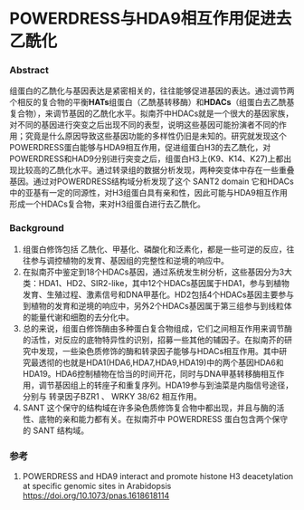 # POWERDRESS与HDA9相互作用促进去乙酰化

### Abstract 

组蛋白的乙酰化与基因表达是紧密相关的，往往能够促进基因的表达。通过调节两个相反的复合物的平衡**HATs**组蛋白（乙酰基转移酶）和**HDACs**（组蛋白去乙酰基复合物），来调节基因的乙酰化水平。拟南芥中HDACs就是一个很大的基因家族，对不同的基因进行突变之后出现不同的表型，说明这些基因可能扮演者不同的作用；究竟是什么原因导致这些基因功能的多样性仍旧是未知的。研究就发现这个POWERDRESS蛋白能够与HDA9相互作用，促进组蛋白H3的去乙酰化，对POWERDRESS和HAD9分别进行突变之后，组蛋白H3上(K9、K14、K27)上都出现比较高的乙酰化水平。通过转录组的数据分析发现，两种突变体中存在一些重叠基因。通过对POWERDRESS结构域分析发现了这个  SANT2 domain  它和HDACs中的亚基有一定的同源性，对H3组蛋白具有亲和性，因此可能与HDA9相互作用形成一个HDACs复合物，来对H3组蛋白进行去乙酰化。

### Background

1. 组蛋白修饰包括 乙酰化、甲基化、磷酸化和泛素化，都是一些可逆的反应，往往参与调控植物的发育、基因组的完整性和逆境的响应中。
2. 在拟南芥中鉴定到18个HDACs基因，通过系统发生树分析，这些基因分为3大类：HDA1、HD2、SIR2-like，其中12个HDACs基因属于HDA1，参与到植物发育、生殖过程、激素信号和DNA甲基化。HD2包括4个HDACs基因主要参与到植物的发育和逆境的响应中，另外2个HDACs基因属于第三组参与到线粒体的能量代谢和细胞的去分化中。
3. 总的来说，组蛋白修饰酶由多种蛋白复合物组成，它们之间相互作用来调节酶的活性，对反应的底物特异性的识别，招募一些其他的辅因子。在拟南芥的研究中发现，一些染色质修饰的酶和转录因子能够与HDACs相互作用。其中研究最透彻的也就是HDA1(HDA6,HDA7,HDA9,HDA19)中的两个基因HDA6和HDA19。HDA6控制植物在恰当的时间开花，同时与DNA甲基转移酶相互作用，调节基因组上的转座子和重复序列。HDA19参与到油菜是内脂信号途径，分别与  转录因子BZR1  、  WRKY 38/62  相互作用。
4.   SANT   这个保守的结构域在许多染色质修饰复合物中都出现，并且与酶的活性、底物的亲和能力都有关。在拟南芥中  POWERDRESS 蛋白包含两个保守的 SANT   结构域。



### 参考

1.   POWERDRESS and HDA9 interact and promote histone H3 deacetylation at specific genomic sites
   in Arabidopsis   https://doi.org/10.1073/pnas.1618618114 